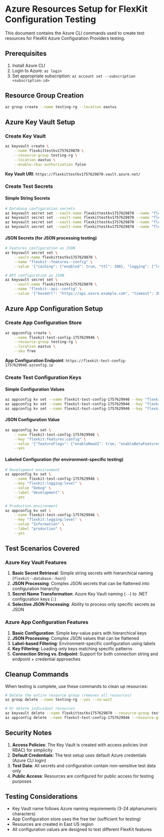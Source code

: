 # Azure Resources Setup for FlexKit Configuration Testing

This document contains the Azure CLI commands used to create test resources for FlexKit Azure Configuration Providers testing.

## Prerequisites

1. Install Azure CLI
2. Login to Azure: `az login`
3. Set appropriate subscription: `az account set --subscription <subscription-id>`

## Resource Group Creation

```bash
az group create --name testing-rg --location eastus
```

## Azure Key Vault Setup

### Create Key Vault
```bash
az keyvault create \
    --name flexkittestkv1757629870 \
    --resource-group testing-rg \
    --location eastus \
    --enable-rbac-authorization false
```

**Key Vault URI**: `https://flexkittestkv1757629870.vault.azure.net/`

### Create Test Secrets

#### Simple String Secrets
```bash
# Database configuration secrets
az keyvault secret set --vault-name flexkittestkv1757629870 --name "flexkit--database--host" --value "azure-db.example.com"
az keyvault secret set --vault-name flexkittestkv1757629870 --name "flexkit--database--port" --value "5432"
az keyvault secret set --vault-name flexkittestkv1757629870 --name "flexkit--database--username" --value "flexkit_user"
az keyvault secret set --vault-name flexkittestkv1757629870 --name "flexkit--database--password" --value "SecurePassword123!"
```

#### JSON Secrets (for JSON processing testing)
```bash
# Features configuration as JSON
az keyvault secret set \
    --vault-name flexkittestkv1757629870 \
    --name "flexkit--features--config" \
    --value '{"caching": {"enabled": true, "ttl": 300}, "logging": {"level": "Information", "enableConsole": true}}'

# API configuration as JSON
az keyvault secret set \
    --vault-name flexkittestkv1757629870 \
    --name "flexkit--api--config" \
    --value '{"baseUrl": "https://api.azure.example.com", "timeout": 30, "retryCount": 3}'
```

## Azure App Configuration Setup

### Create App Configuration Store
```bash
az appconfig create \
    --name flexkit-test-config-1757629946 \
    --resource-group testing-rg \
    --location eastus \
    --sku free
```

**App Configuration Endpoint**: `https://flexkit-test-config-1757629946.azconfig.io`

### Create Test Configuration Keys

#### Simple Configuration Values
```bash
az appconfig kv set --name flexkit-test-config-1757629946 --key "flexkit:database:host" --value "appconfig-db.example.com" --yes
az appconfig kv set --name flexkit-test-config-1757629946 --key "flexkit:database:port" --value "5432" --yes
az appconfig kv set --name flexkit-test-config-1757629946 --key "flexkit:api:baseUrl" --value "https://api.appconfig.example.com" --yes
```

#### JSON Configuration Value
```bash
az appconfig kv set \
    --name flexkit-test-config-1757629946 \
    --key "flexkit:features:config" \
    --value '{"featureFlags": {"enableNewUI": true, "enableBetaFeatures": false}, "limits": {"maxUsers": 1000, "maxRequests": 5000}}' \
    --yes
```

#### Labeled Configuration (for environment-specific testing)
```bash
# Development environment
az appconfig kv set \
    --name flexkit-test-config-1757629946 \
    --key "flexkit:logging:level" \
    --value "Debug" \
    --label "development" \
    --yes

# Production environment
az appconfig kv set \
    --name flexkit-test-config-1757629946 \
    --key "flexkit:logging:level" \
    --value "Information" \
    --label "production" \
    --yes
```

## Test Scenarios Covered

### Azure Key Vault Features
1. **Basic Secret Retrieval**: Simple string secrets with hierarchical naming (`flexkit--database--host`)
2. **JSON Processing**: Complex JSON secrets that can be flattened into configuration hierarchy
3. **Secret Name Transformation**: Azure Key Vault naming (`--`) to .NET configuration keys (`:`)
4. **Selective JSON Processing**: Ability to process only specific secrets as JSON

### Azure App Configuration Features
1. **Basic Configuration**: Simple key-value pairs with hierarchical keys
2. **JSON Processing**: Complex JSON values that can be flattened
3. **Label-based Filtering**: Environment-specific configuration using labels
4. **Key Filtering**: Loading only keys matching specific patterns
5. **Connection String vs. Endpoint**: Support for both connection string and endpoint + credential approaches

## Cleanup Commands

When testing is complete, use these commands to clean up resources:

```bash
# Delete the entire resource group (removes all resources)
az group delete --name testing-rg --yes --no-wait

# Or delete individual resources
az keyvault delete --name flexkittestkv1757629870 --resource-group testing-rg
az appconfig delete --name flexkit-test-config-1757629946 --resource-group testing-rg --yes
```

## Security Notes

1. **Access Policies**: The Key Vault is created with access policies (not RBAC) for simplicity
2. **Default Credentials**: The test setup uses default Azure credentials (Azure CLI login)
3. **Test Data**: All secrets and configuration contain non-sensitive test data only
4. **Public Access**: Resources are configured for public access for testing purposes

## Testing Considerations

- Key Vault name follows Azure naming requirements (3-24 alphanumeric characters)
- App Configuration store uses the free tier (sufficient for testing)
- Resources are created in East US region
- All configuration values are designed to test different FlexKit features